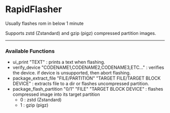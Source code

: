 # RapidFlasher

Usually flashes rom in below 1 minute

Supports zstd (Zstandard) and gzip (pigz) compressed partition images.

***

### Available Functions ###
- ui_print "TEXT" : prints a text when flashing.
- verify_device "CODENAME1,CODENAME2,CODENAME3,ETC..." : verifies the device. if device is unsupported, then abort flashing.
- package_extract_file "FILE/PARTITION" "TARGET FILE/TARGET BLOCK DEVICE" : extracts file to a dir or flashes uncompressed partition.
- package_flash_partition "0/1" "FILE" "TARGET BLOCK DEVICE" : flashes compressed image into its target partition
  - 0 : zstd (Zstandard)
  - 1 : gzip (pigz)
  
